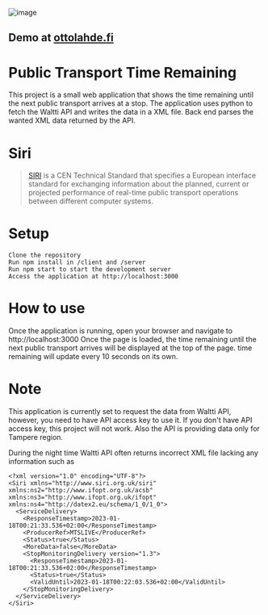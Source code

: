 ![image](https://user-images.githubusercontent.com/63849800/213023950-a55caddb-5cc0-4d25-a8e3-0451d590a633.png)

## Demo at [ottolahde.fi](http://ottolahde.fi)

# Public Transport Time Remaining

This project is a small web application that shows the time remaining until the next public transport arrives at a stop. The application uses python to fetch the Waltti API and writes the data in a XML file. Back end parses the wanted XML data returned by the API.

# Siri
>[SIRI](https://www.transmodel-cen.eu/siri-standard/) is a CEN Technical Standard that specifies a European interface standard for exchanging information about the planned, current or projected performance of real-time public transport operations between different computer systems.



# Setup

    Clone the repository
    Run npm install in /client and /server
    Run npm start to start the development server
    Access the application at http://localhost:3000

# How to use

Once the application is running, open your browser and navigate to http://localhost:3000
Once the page is loaded, the time remaining until the next public transport arrives will be displayed at the top of the page.
time remaining will update every 10 seconds on its own.

# Note

This application is currently set to request the data from Waltti API, however, you need to have API access key to use it. If you don't have API access key, this project will not work.
Also the API is providing data only for Tampere region.

During the night time Waltti API often returns incorrect XML file lacking any information such as
```
<?xml version="1.0" encoding="UTF-8"?>
<Siri xmlns="http://www.siri.org.uk/siri" xmlns:ns2="http://www.ifopt.org.uk/acsb" xmlns:ns3="http://www.ifopt.org.uk/ifopt" xmlns:ns4="http://datex2.eu/schema/1_0/1_0">
  <ServiceDelivery>
    <ResponseTimestamp>2023-01-18T00:21:33.536+02:00</ResponseTimestamp>
    <ProducerRef>MTSLIVE</ProducerRef>
    <Status>true</Status>
    <MoreData>false</MoreData>
    <StopMonitoringDelivery version="1.3">
      <ResponseTimestamp>2023-01-18T00:21:33.536+02:00</ResponseTimestamp>
      <Status>true</Status>
      <ValidUntil>2023-01-18T00:22:03.536+02:00</ValidUntil>
    </StopMonitoringDelivery>
  </ServiceDelivery>
</Siri>
```
